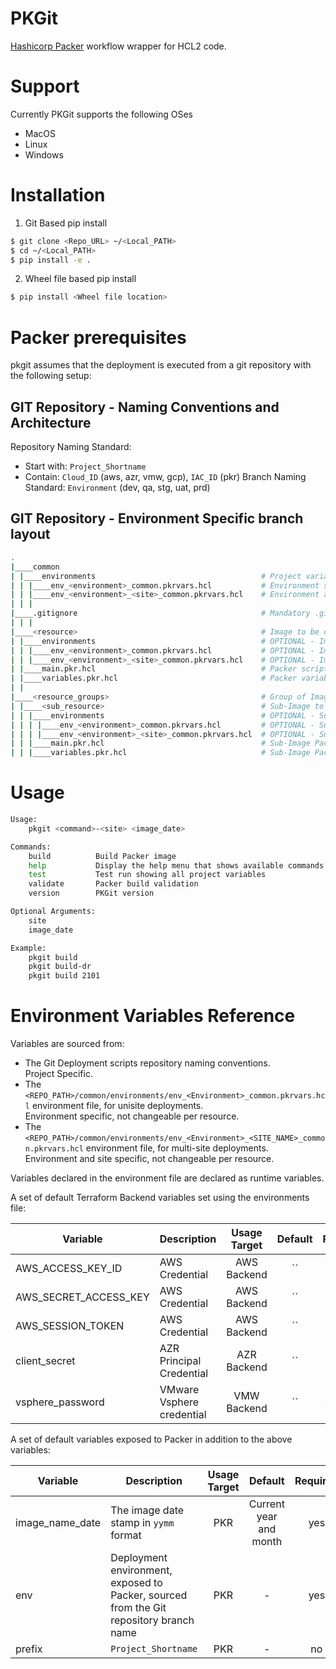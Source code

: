 
**PKGit**
=======
[Hashicorp Packer](https://www.packer.io/) workflow wrapper for HCL2 code.

# Support

Currently PKGit supports the following OSes
- MacOS
- Linux
- Windows

# Installation

1. Git Based pip install

  ```sh
  $ git clone <Repo_URL> ~/<Local_PATH>
  $ cd ~/<Local_PATH>
  $ pip install -e .
  ```

2. Wheel file based pip install

  ```sh
  $ pip install <Wheel file location>
  ```

# Packer prerequisites

pkgit assumes that the deployment is executed from a git repository with the following setup:

## GIT Repository - Naming Conventions and Architecture
 
Repository Naming Standard:
- Start with: `Project_Shortname`
- Contain: `Cloud_ID` (aws, azr, vmw, gcp), `IAC_ID` (pkr)
Branch Naming Standard: `Environment` (dev, qa, stg, uat, prd)
 
## GIT Repository - Environment Specific branch layout

```sh
.
|____common
| |____environments                                     # Project variables folder
| | |____env_<environment>_common.pkrvars.hcl           # Environment specific Packer variables, global to all Images, referenced by PKGit
| | |____env_<environment>_<site>_common.pkrvars.hcl    # Environment and site specific Packer variables, global to all Images, referenced by PKGit
| | |
|____.gitignore                                         # Mandatory .gitignore file for repository maintenance
| | |
|____<resource>                                         # Image to be deployed
| |____environments                                     # OPTIONAL - Image environment specific folder (Overrides Project Variables)
| | |____env_<environment>_common.pkrvars.hcl           # OPTIONAL - Image specific Packer variables, referenced by PKGit
| | |____env_<environment>_<site>_common.pkrvars.hcl    # OPTIONAL - Image specific Environment and site variables, referenced by PKGit
| |____main.pkr.hcl                                     # Packer script
| |____variables.pkr.hcl                                # Packer variables
| |
|____<resource_groups>                                  # Group of Images to be deployed
| |____<sub_resource>                                   # Sub-Image to be deployed
| | |____environments                                   # OPTIONAL - Sub-Image environment specific folder (Overrides Project Variables)
| | | |____env_<environment>_common.pkrvars.hcl         # OPTIONAL - Sub-Image specific Packer variables, referenced by PKGit
| | | |____env_<environment>_<site>_common.pkrvars.hcl  # OPTIONAL - Sub-Image specific Environment and site variables, referenced by PKGit
| | |____main.pkr.hcl                                   # Sub-Image Packer script
| | |____variables.pkr.hcl                              # Sub-Image Packer variables
```
 
# Usage

```sh
Usage:
    pkgit <command>-<site> <image_date>

Commands:
    build          Build Packer image
    help           Display the help menu that shows available commands
    test           Test run showing all project variables
    validate       Packer build validation
    version        PKGit version

Optional Arguments:
    site
    image_date

Example:
    pkgit build
    pkgit build-dr
    pkgit build 2101
```

# Environment Variables Reference

Variables are sourced from:  
- The Git Deployment scripts repository naming conventions.  
Project Specific.
- The `<REPO_PATH>/common/environments/env_<Environment>_common.pkrvars.hcl` environment file, for unisite deployments.  
Environment specific, not changeable per resource.
- The `<REPO_PATH>/common/environments/env_<Environment>_<SITE_NAME>_common.pkrvars.hcl` environment file, for multi-site deployments.  
Environment and site specific, not changeable per resource.

Variables declared in the environment file are declared as runtime variables.  

A set of default Terraform Backend variables set using the environments file:  

| Variable | Description | Usage Target | Default | Required |
|----------|-------------|:------------:|:-------:|:--------:|
| AWS_ACCESS_KEY_ID | AWS Credential | AWS Backend | `` | yes for AWS |
| AWS_SECRET_ACCESS_KEY | AWS Credential | AWS Backend | `` | yes for AWS |
| AWS_SESSION_TOKEN | AWS Credential | AWS Backend | `` | yes for AWS |
| client_secret | AZR Principal Credential | AZR Backend | `` | yes for AZR |
| vsphere_password | VMware Vsphere credential | VMW Backend | `` | yes for VMware |

A set of default variables exposed to Packer in addition to the above variables:  

| Variable | Description | Usage Target | Default | Required |
|----------|-------------|:------------:|:-------:|:--------:|
| image_name_date | The image date stamp in `yymm` format | PKR | Current year and month | yes |
| env | Deployment environment, exposed to Packer, sourced from the Git repository branch name | PKR | - | yes |
| prefix | `Project_Shortname` | PKR | - | no |

